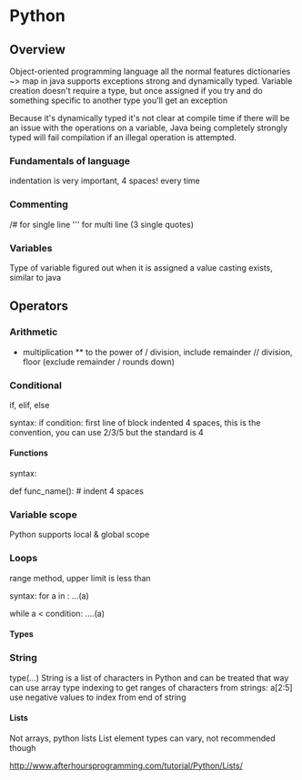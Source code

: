 # Python

## Overview

Object-oriented programming language
all the normal features
dictionaries ~> map in java
supports exceptions
strong and dynamically typed. Variable creation doesn't require a type, but once assigned if you try and do something specific to another type you'll get an exception

Because it's dynamically typed it's not clear at compile time if there will be an issue with the operations on a variable, Java being completely strongly typed will fail compilation if an illegal operation is attempted.

### Fundamentals of language

indentation is very important, 4 spaces! every time

### Commenting

/# for single line
''' for multi line (3 single quotes)

### Variables

Type of variable figured out when it is assigned a value
casting exists, similar to java

## Operators

### Arithmetic

 * multiplication
 ** to the power of
 / division, include remainder
 // division, floor (exclude remainder / rounds down)

### Conditional

if, elif, else

syntax: if condition:
		first line of block indented 4 spaces, this is the convention, you can use 2/3/5 but the standard is 4

#### Functions

syntax:

def func_name():
	# indent 4 spaces

### Variable scope

Python supports local & global scope

### Loops

range method, upper limit is less than

syntax:
for a in <list>:
	...(a)

while a < condition:
	....(a)

#### Types

### String

type(...)
String is a list of characters in Python and can be treated that way
can use array type indexing to get ranges of characters from strings: a[2:5]
	use negative values to index from end of string

#### Lists

Not arrays, python lists
List element types can vary, not recommended though

http://www.afterhoursprogramming.com/tutorial/Python/Lists/
